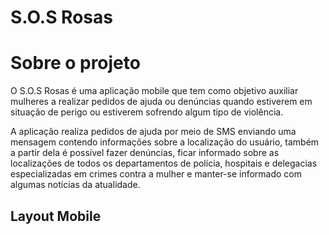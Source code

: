 # S.O.S Rosas

# Sobre o projeto

O S.O.S Rosas é uma aplicação mobile que tem como objetivo auxiliar mulheres a realizar pedidos de ajuda ou denúncias quando estiverem em situação de perigo ou estiverem sofrendo algum tipo de violência.

A aplicação realiza pedidos de ajuda por meio de SMS enviando uma mensagem contendo informações sobre a localização do usuário, também a partir dela é possível fazer denúncias, ficar informado sobre as localizações de todos os departamentos de polícia, hospitais e delegacias especializadas em crimes contra a mulher e manter-se informado com algumas notícias da atualidade.

## Layout Mobile

